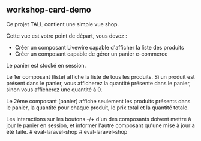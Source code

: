 ## workshop-card-demo

Ce projet TALL contient une simple vue shop.

Cette vue est votre point de départ, vous devez :

- Créer un composant Livewire capable d'afficher la liste des produits
- Créer un composant capable de gérer un panier e-commerce

Le panier est stocké en session.

Le 1er composant (liste) affiche la liste de tous les produits. Si un produit est présent dans le panier, vous afficherez la quantité présente dans le panier, sinon vous afficherez une quantité à 0.

Le 2ème composant (panier) affiche seulement les produits présents dans le panier, la quantité pour chaque produit, le prix total et la quantité totale.

Les interactions sur les boutons -/+ d'un des composants doivent mettre à jour le panier en session, et informer l'autre composant qu'une mise à jour a été faite.
#   e v a l - l a r a v e l - s h o p  
 #   e v a l - l a r a v e l - s h o p  
 